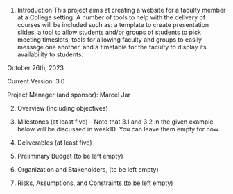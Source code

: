 1. Introduction
This project aims at creating a website for a faculty member at a College setting. A number of tools to help with the delivery of courses will be included such as: a template to create presentation slides, a tool to allow students and/or groups of students to pick meeting timeslots, tools for allowing faculty and groups to easily message one another, and a timetable for the faculty to display its availability to students.

October 26th, 2023

Current Version: 3.0

Project Manager (and sponsor): Marcel Jar

2. Overview (including objectives)
3. Milestones (at least five) - Note that 3.1 and 3.2 in the given example below will be discussed in week10. You can leave them empty for now.
4. Deliverables (at least five)


5. Preliminary Budget (to be left empty)
6. Organization and Stakeholders, (to be left empty)
7. Risks, Assumptions, and Constraints (to be left empty)
